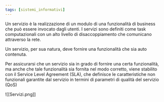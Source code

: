 ```yaml
---
tags: [sistemi_informativi]
---
```

Un servizio è la realizzazione di un modulo di una funzionalità di business che può essere invocato dagli utenti. I servizi sono definiti come task computazionali con un alto livello di disaccoppiamento che comunicano attraverso la rete.

Un servizio, per sua natura, deve fornire una funzionalità che sia auto contenuta.

Per assicurarsi che un servizio sia in grado di fornire una certa funzionalità, ma anche che tale funzionalità sia fornita nel modo corretto, viene stabilito con il Service Level Agreement (SLA),  che definisce le caratteristiche non funzionali garantite dal servizio in termini di parametri di qualità del servizio (QoS)

![[Servizi.png]]

